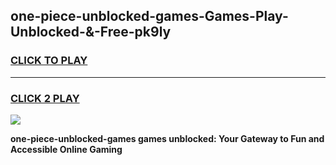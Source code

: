 
## one-piece-unblocked-games-Games-Play-Unblocked-&-Free-pk9ly
<h3>
<a href="https://premium76.site?title=one-piece-unblocked-games&ref=24A">CLICK TO PLAY</a></h3>
<hr>

<h3>
<a href="https://premium76.site?title=one-piece-unblocked-games&ref=24A">CLICK 2 PLAY</a>
  
</h3>

<a href="https://premium76.site?title=one-piece-unblocked-games&ref=24A"><img src="https://clearcache.store/games.png"></a>


**one-piece-unblocked-games games unblocked: Your Gateway to Fun and Accessible Online Gaming**
